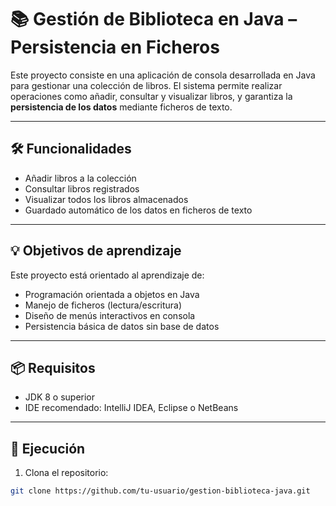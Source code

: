# 📚 Gestión de Biblioteca en Java – Persistencia en Ficheros

Este proyecto consiste en una aplicación de consola desarrollada en Java para gestionar una colección de libros. El sistema permite realizar operaciones como añadir, consultar y visualizar libros, y garantiza la **persistencia de los datos** mediante ficheros de texto.

---

## 🛠️ Funcionalidades

- Añadir libros a la colección
- Consultar libros registrados
- Visualizar todos los libros almacenados
- Guardado automático de los datos en ficheros de texto

---

## 💡 Objetivos de aprendizaje

Este proyecto está orientado al aprendizaje de:

- Programación orientada a objetos en Java
- Manejo de ficheros (lectura/escritura)
- Diseño de menús interactivos en consola
- Persistencia básica de datos sin base de datos

---

## 📦 Requisitos

- JDK 8 o superior
- IDE recomendado: IntelliJ IDEA, Eclipse o NetBeans

---

## 🚀 Ejecución

1. Clona el repositorio:

```bash
git clone https://github.com/tu-usuario/gestion-biblioteca-java.git
